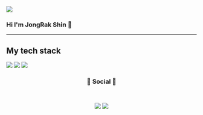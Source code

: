 <img src="https://capsule-render.vercel.app/api?type=waving&color=timeAuto&height=300&section=header&text=종락's Github&fontSize=50" />

### Hi I'm JongRak Shin 👋


<hr></hr>
<h2> My tech stack </h2>



<img src="https://img.shields.io/badge/python-3670A0?style=for-the-badge&logo=html5&logoColor=ffdd54"/>
<img src="https://img.shields.io/badge/python-3670A0?style=for-the-badge&logo=python&logoColor=ffdd54"/>



<img src="https://capsule-render.vercel.app/api?type=waving&color=timeAuto&height=300&section=footer"/>



<h3 align="center"><b>💌 Social 💌 </b></h3>
</br>
<p align="center">
<a href="mailto:whdfkr0630@gmail.com><img src="https://img.shields.io/badge/Gmail-D14836?style=for-the-badge&logo=gmail&logoColor=white&link=mailto:whdfkr0630@gmail.com"/></a>
<a href="https://www.instagram.com/sjr_0630"><img src="https://img.shields.io/badge/Instagram-%23E4405F.svg?style=for-the-badge&logo=Instagram&logoColor=white&link=https://www.instagram.com/sjr_0630"/></a>
<a href="https://velog.io/@youhyeoneee"><img src="http://img.shields.io/badge/-Velog-20c997?style=for-the-badge&link=https://velog.io/@youhyeoneee"/></a>
</p>

<!--
**ShinJongRock/ShinJongRock** is a ✨ _special_ ✨ repository because its `README.md` (this file) appears on your GitHub profile.

Here are some ideas to get you started:

- 🔭 I’m currently working on ...
- 🌱 I’m currently learning ...
- 👯 I’m looking to collaborate on ...
- 🤔 I’m looking for help with ...
- 💬 Ask me about ...
- 📫 How to reach me: ...
- 😄 Pronouns: ...
- ⚡ Fun fact: ...
-->
